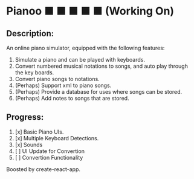 # Pianoo ■  ■  ■  ■  ■ (Working On)

## Description:
An online piano simulator, equipped with the following features:
1. Simulate a piano and can be played with keyboards.
2. Convert numbered musical notations to songs, and auto play through the key boards.
3. Convert piano songs to notations.
4. (Perhaps) Support xml to piano songs. 
5. (Perhaps) Provide a database for uses where songs can be stored.
6. (Perhaps) Add notes to songs that are stored.

## Progress:
1. [x] Basic Piano UIs.
2. [x] Multiple Keyboard Detections.
3. [x] Sounds
4. [ ] UI Update for Convertion
4. [ ] Convertion Functionality

Boosted by create-react-app.

